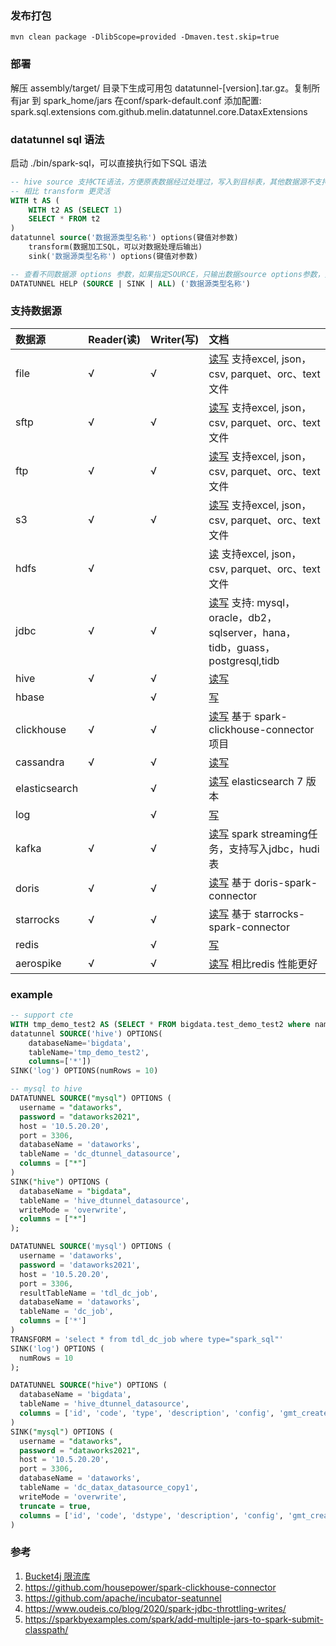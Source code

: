 ### 发布打包
```
mvn clean package -DlibScope=provided -Dmaven.test.skip=true
```

### 部署

解压 assembly/target/ 目录下生成可用包 datatunnel-[version].tar.gz。复制所有jar 到 spark_home/jars 
在conf/spark-default.conf 添加配置: spark.sql.extensions com.github.melin.datatunnel.core.DataxExtensions

### datatunnel sql 语法

启动 ./bin/spark-sql，可以直接执行如下SQL 语法

```sql
-- hive source 支持CTE语法，方便原表数据经过处理过，写入到目标表，其他数据源不支持CTE 语法。
-- 相比 transform 更灵活
WITH t AS (
    WITH t2 AS (SELECT 1)
    SELECT * FROM t2
)
datatunnel source('数据源类型名称') options(键值对参数) 
    transform(数据加工SQL，可以对数据处理后输出)
    sink('数据源类型名称') options(键值对参数)
```

```sql
-- 查看不同数据源 options 参数，如果指定SOURCE，只输出数据source options参数，如果指定SINK，只输出数据sink options参数。如果输出为空，说明不支持source或者sink
DATATUNNEL HELP (SOURCE | SINK | ALL) ('数据源类型名称')

```

### 支持数据源

| 数据源              | Reader(读) | Writer(写)    | 文档                                                                               |
|:-----------------|:----------| :------      |:---------------------------------------------------------------------------------|
| file             | √         | √            | [读写](doc/file.md) 支持excel, json，csv, parquet、orc、text 文件                          |
| sftp             | √         | √            | [读写](doc/sftp.md) 支持excel, json，csv, parquet、orc、text 文件                         |                       
| ftp              | √         | √            | [读写](doc/ftp.md)  支持excel, json，csv, parquet、orc、text 文件                         |
| s3               | √         | √            | [读写](doc/s3.md)  支持excel, json，csv, parquet、orc、text 文件                          |
| hdfs             | √         |              | [读](doc/hdfs.md) 支持excel, json，csv, parquet、orc、text 文件                          |
| jdbc             | √         | √            | [读写](doc/jdbc.md) 支持: mysql，oracle，db2，sqlserver，hana，tidb，guass，postgresql,tidb |
| hive             | √         | √            | [读写](doc/hive.md)                                                                |
| hbase            |           | √            | [写](doc/hbase.md)                                                                |
| clickhouse       | √         | √            | [读写](doc/clickhouse.md) 基于 spark-clickhouse-connector 项目                         |
| cassandra        | √         | √            | [读写](doc/cassandra.md)                                                           |
| elasticsearch    |           | √            | [读写](doc/elasticsearch.md) elasticsearch 7 版本                                    |
| log              |           | √            | [写](doc/log.md)                                                                  |
| kafka            | √         | √            | [读写](doc/kafka.md) spark streaming任务，支持写入jdbc，hudi表                              |
| doris            | √         | √            | [读写](doc/doris.md) 基于 doris-spark-connector                                      |
| starrocks        | √         | √            | [读写](doc/starrocks.md) 基于 starrocks-spark-connector                              |
| redis            |           | √            | [写](doc/redis.md)                                                                |
| aerospike        | √         | √            | [读写](doc/aerospike.md) 相比redis 性能更好                                              |

### example
```sql
-- support cte
WITH tmp_demo_test2 AS (SELECT * FROM bigdata.test_demo_test2 where name is not null)
datatunnel SOURCE('hive') OPTIONS(
    databaseName='bigdata',
    tableName='tmp_demo_test2',
    columns=['*'])
SINK('log') OPTIONS(numRows = 10)

-- mysql to hive
DATATUNNEL SOURCE("mysql") OPTIONS (
  username = "dataworks",
  password = "dataworks2021",
  host = '10.5.20.20',
  port = 3306,
  databaseName = 'dataworks',
  tableName = 'dc_dtunnel_datasource',
  columns = ["*"]
)
SINK("hive") OPTIONS (
  databaseName = "bigdata",
  tableName = 'hive_dtunnel_datasource',
  writeMode = 'overwrite',
  columns = ["*"]
);

DATATUNNEL SOURCE('mysql') OPTIONS (
  username = 'dataworks',
  password = 'dataworks2021',
  host = '10.5.20.20',
  port = 3306,
  resultTableName = 'tdl_dc_job',
  databaseName = 'dataworks',
  tableName = 'dc_job',
  columns = ['*']
)
TRANSFORM = 'select * from tdl_dc_job where type="spark_sql"'
SINK('log') OPTIONS (
  numRows = 10
);

DATATUNNEL SOURCE("hive") OPTIONS (
  databaseName = 'bigdata',
  tableName = 'hive_dtunnel_datasource',
  columns = ['id', 'code', 'type', 'description', 'config', 'gmt_created', 'gmt_modified', 'creater', 'modifier']
)
SINK("mysql") OPTIONS (
  username = "dataworks",
  password = "dataworks2021",
  host = '10.5.20.20',
  port = 3306,
  databaseName = 'dataworks',
  tableName = 'dc_datax_datasource_copy1',
  writeMode = 'overwrite',
  truncate = true,
  columns = ['id', 'code', 'dstype', 'description', 'config', 'gmt_created', 'gmt_modified', 'creater', 'modifier']
)
```

### 参考

1. [Bucket4j 限流库](https://github.com/vladimir-bukhtoyarov/bucket4j)
2. https://github.com/housepower/spark-clickhouse-connector
3. https://github.com/apache/incubator-seatunnel
4. https://www.oudeis.co/blog/2020/spark-jdbc-throttling-writes/
5. https://sparkbyexamples.com/spark/add-multiple-jars-to-spark-submit-classpath/
